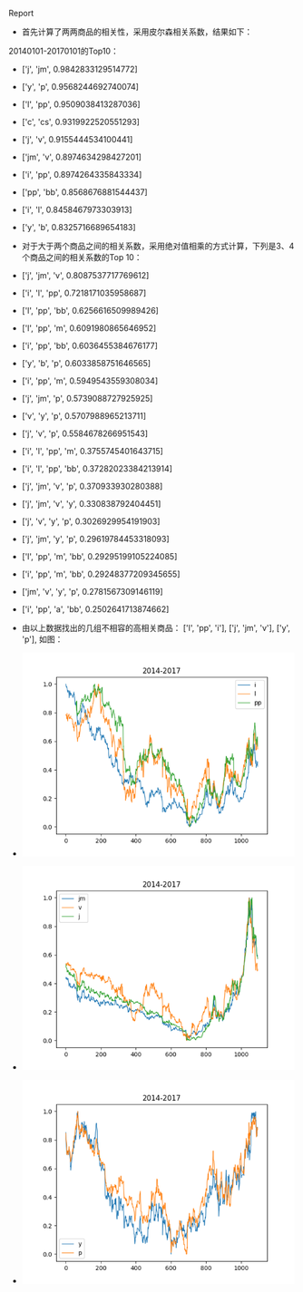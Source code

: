 Report

* 首先计算了两两商品的相关性，采用皮尔森相关系数，结果如下：

20140101-20170101的Top10：
* ['j', 'jm', 0.9842833129514772]
* ['y', 'p', 0.9568244692740074]
* ['l', 'pp', 0.9509038413287036]
* ['c', 'cs', 0.9319922520551293]
* ['j', 'v', 0.9155444534100441]
* ['jm', 'v', 0.8974634298427201]
* ['i', 'pp', 0.8974264335843334]
* ['pp', 'bb', 0.8568676881544437]
* ['i', 'l', 0.8458467973303913]
* ['y', 'b', 0.8325716689654183]

* 对于大于两个商品之间的相关系数，采用绝对值相乘的方式计算，下列是3、4个商品之间的相关系数的Top 10：

* ['j', 'jm', 'v', 0.8087537717769612]
* ['i', 'l', 'pp', 0.7218171035958687]
* ['l', 'pp', 'bb', 0.6256616509989426]
* ['l', 'pp', 'm', 0.6091980865646952]
* ['i', 'pp', 'bb', 0.6036455384676177]
* ['y', 'b', 'p', 0.6033858751646565]
* ['i', 'pp', 'm', 0.5949543559308034]
* ['j', 'jm', 'p', 0.5739088727925925]
* ['v', 'y', 'p', 0.5707988965213711]
* ['j', 'v', 'p', 0.5584678266951543]


* ['i', 'l', 'pp', 'm', 0.3755745401643715]
* ['i', 'l', 'pp', 'bb', 0.37282023384213914]
* ['j', 'jm', 'v', 'p', 0.370933930280388]
* ['j', 'jm', 'v', 'y', 0.330838792404451]
* ['j', 'v', 'y', 'p', 0.3026929954191903]
* ['j', 'jm', 'y', 'p', 0.29619784453318093]
* ['l', 'pp', 'm', 'bb', 0.29295199105224085]
* ['i', 'pp', 'm', 'bb', 0.29248377209345655]
* ['jm', 'v', 'y', 'p', 0.2781567309146119]
* ['i', 'pp', 'a', 'bb', 0.2502641713874662]

* 由以上数据找出的几组不相容的高相关商品： ['l', 'pp', 'i'], ['j', 'jm', 'v'], ['y', 'p'], 如图：
* ![l-pp-i](./pic/i-l-pp.png)
* ![j-jm-v](./pic/j-jm-v.png)
* ![y-p](./pic/y-p.png)
